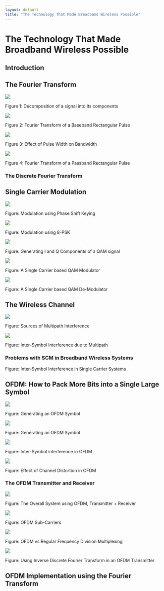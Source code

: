 ```yaml
---
layout: default
title: "The Technology That Made Broadband Wireless Possible"
---
```


# The Technology That Made Broadband Wireless Possible


## Introduction



## The Fourier Transform

![](https://subirvarma.github.io/GeneralCognitics/images/ofdm2.png) 

Figure 1: Decomposition of a signal into its components


![](https://subirvarma.github.io/GeneralCognitics/images/ofdm3.png) 

Figure 2: Fourier Transform of a Baseband Rectangular Pulse


![](https://subirvarma.github.io/GeneralCognitics/images/ofdm5.png) 

Figure 3: Effect of Pulse Width on Bandwidth


![](https://subirvarma.github.io/GeneralCognitics/images/ofdm6.png) 

Figure 4: Fourier Transform of a Passband Rectangular Pulse





### The Discrete Fourier Transform



## Single Carrier Modulation 

![](https://subirvarma.github.io/GeneralCognitics/images/ofdm7.png) 

Figure: Modulation using Phase Shift Keying


![](https://subirvarma.github.io/GeneralCognitics/images/ofdm8.png) 

Figure: Modulation using 8-PSK


![](https://subirvarma.github.io/GeneralCognitics/images/ofdm9.png) 

Figure: Generating I and Q Components of a QAM signal


![](https://subirvarma.github.io/GeneralCognitics/images/ofdm10.png) 

Figure: A Single Carrier based QAM Modulator


![](https://subirvarma.github.io/GeneralCognitics/images/ofdm11.png) 

Figure: A Single Carrier based QAM De-Modulator







## The Wireless Channel

![](https://subirvarma.github.io/GeneralCognitics/images/ofdm12.png) 

Figure: Sources of Multipath Interference


![](https://subirvarma.github.io/GeneralCognitics/images/ofdm13.png) 

Figure: Inter-Symbol Interference due to Multipath




### Problems with SCM in Broadband Wireless Systems


Figure: Inter-Symbol Interference in Single Carrier Systems





## OFDM: How to Pack More Bits into a Single Large Symbol

![](https://subirvarma.github.io/GeneralCognitics/images/ofdm17.png) 

Figure: Generating an OFDM Symbol

![](https://subirvarma.github.io/GeneralCognitics/images/ofdm14.png) 

Figure: Generating an OFDM Symbol

![](https://subirvarma.github.io/GeneralCognitics/images/ofdm15.png) 

Figure: Inter-Symbol interference in OFDM


![](https://subirvarma.github.io/GeneralCognitics/images/ofdm16.png) 

Figure: Effect of Channel Distortion in OFDM



### The OFDM Transmitter and Receiver


![](https://subirvarma.github.io/GeneralCognitics/images/ofdm21.png) 

Figure: The Overall System using OFDM, Transmitter + Receiver


![](https://subirvarma.github.io/GeneralCognitics/images/ofdm18.png) 

Figure: OFDM Sub-Carriers


![](https://subirvarma.github.io/GeneralCognitics/images/ofdm19.png) 

Figure: OFDM vs Regular Frequency Division Multiplexing


![](https://subirvarma.github.io/GeneralCognitics/images/ofdm20.png) 

Figure: Using Inverse Discrete Fourier Transform in an OFDM Transmitter






## OFDM Implementation using the Fourier Transform

